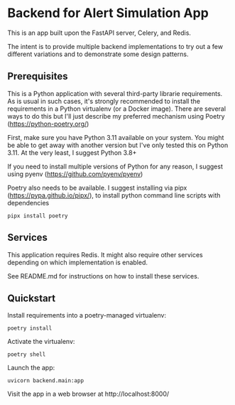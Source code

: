 
# Backend for Alert Simulation App

This is an app built upon the FastAPI server, Celery, and Redis.

The intent is to provide multiple backend implementations to try out a few different
variations and to demonstrate some design patterns.


## Prerequisites

This is a Python application with several third-party librarie requirements.
As is usual in such cases, it's strongly recommended to install the requirements
in a Python virtualenv (or a Docker image). There are several ways to do this
but I'll just describe my preferred mechanism using Poetry (https://python-poetry.org/)

First, make sure you have Python 3.11 available on your system. You might be
able to get away with another version but I've only tested this on Python 3.11.
At the very least, I suggest Python 3.8+

If you need to install multiple versions of Python for any reason,
I suggest using pyenv (https://github.com/pyenv/pyenv)

Poetry also needs to be available. I suggest installing via pipx (https://pypa.github.io/pipx/),
to install python command line scripts with dependencies

`pipx install poetry`


## Services

This application requires Redis. It might also require other services depending
on which implementation is enabled.

See README.md for instructions on how to install these services.


## Quickstart

Install requirements into a poetry-managed virtualenv:

`poetry install`

Activate the virtualenv:

`poetry shell`

Launch the app:

`uvicorn backend.main:app`

Visit the app in a web browser at http://localhost:8000/

